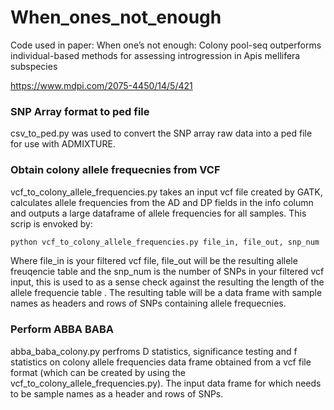 # When_ones_not_enough
Code used in paper:  When one’s not enough: Colony pool-seq outperforms individual-based methods for assessing introgression in Apis mellifera subspecies

https://www.mdpi.com/2075-4450/14/5/421 

### SNP Array format to ped file
csv_to_ped.py was used to convert the SNP array raw data into a ped file for use with ADMIXTURE.

### Obtain colony allele frequecnies from VCF

vcf_to_colony_allele_frequencies.py takes an input vcf file created by GATK, calculates allele frequencies from the AD and DP fields in the info column and outputs a large dataframe of allele frequencies for all samples. This scrip is envoked by:
```bash
python vcf_to_colony_allele_frequencies.py file_in, file_out, snp_num
```
Where file_in is your filtered vcf file, file_out will be the resulting allele freuqencie table and the snp_num is the number of SNPs in your filtered vcf input, this is used to as a sense check against the resulting the length of the allele frequencie table . The resulting table will be a data frame with sample names as headers and rows of SNPs containing allele frequecnies.

### Perform ABBA BABA

abba_baba_colony.py perfroms D statistics, significance testing and f statistics on colony allele frequencies data frame obtained from a vcf file format (which can be created by using the vcf_to_colony_allele_frequencies.py). The input data frame for which needs to be sample names as a header and rows of SNPs.

